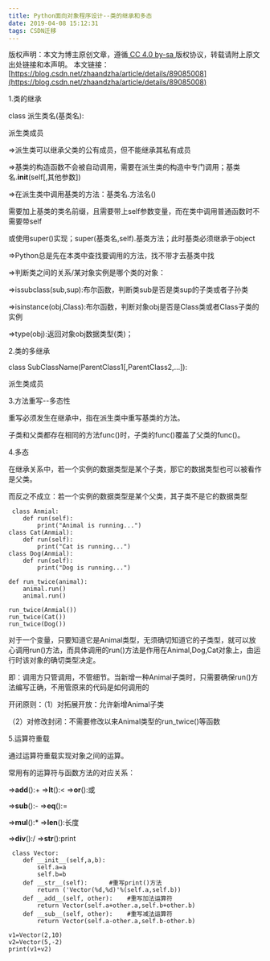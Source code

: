 ```yaml
---
title: Python面向对象程序设计--类的继承和多态
date: 2019-04-08 15:12:31
tags: CSDN迁移
---
```

 [ ](http://creativecommons.org/licenses/by-sa/4.0/) 版权声明：本文为博主原创文章，遵循[ CC 4.0 by-sa ](http://creativecommons.org/licenses/by-sa/4.0/)版权协议，转载请附上原文出处链接和本声明。  本文链接：[https://blog.csdn.net/zhaandzha/article/details/89085008](https://blog.csdn.net/zhaandzha/article/details/89085008)   
    
   1.类的继承

 class 派生类名(基类名):

 派生类成员

 =>派生类可以继承父类的公有成员，但不能继承其私有成员

 =>基类的构造函数不会被自动调用，需要在派生类的构造中专门调用；基类名.__init__(self[,其他参数])

 =>在派生类中调用基类的方法：基类名.方法名()

 需要加上基类的类名前缀，且需要带上self参数变量，而在类中调用普通函数时不需要带self

 或使用super()实现；super(基类名,self).基类方法；此时基类必须继承于object

 =>Python总是先在本类中查找要调用的方法，找不带才去基类中找

 =>判断类之间的关系/某对象实例是哪个类的对象：

 =>issubclass(sub,sup):布尔函数，判断类sub是否是类sup的子类或者子孙类

 =>isinstance(obj,Class):布尔函数，判断对象obj是否是Class类或者Class子类的实例

 =>type(obj):返回对象obj数据类型(类)；

 2.类的多继承

 class SubClassName(ParentClass1[,ParentClass2,...]):

 派生类成员

 3.方法重写--多态性

 重写必须发生在继承中，指在派生类中重写基类的方法。

 子类和父类都存在相同的方法func()时，子类的func()覆盖了父类的func()。

 4.多态

 在继承关系中，若一个实例的数据类型是某个子类，那它的数据类型也可以被看作是父类。

 而反之不成立：若一个实例的数据类型是某个父类，其子类不是它的数据类型

 
```
 class Anmial:
    def run(self):
        print("Animal is running...")
class Cat(Anmial):
    def run(self):
        print("Cat is running...")
class Dog(Anmial):
    def run(self):
        print("Dog is running...")

def run_twice(animal):
    animal.run()
    animal.run()

run_twice(Anmial())
run_twice(Cat())
run_twice(Dog())
```
 对于一个变量，只要知道它是Animal类型，无须确切知道它的子类型，就可以放心调用run()方法，而具体调用的run()方法是作用在Animal,Dog,Cat对象上，由运行时该对象的确切类型决定。

 即：调用方只管调用，不管细节。当新增一种Animal子类时，只需要确保run()方法编写正确，不用管原来的代码是如何调用的

 开闭原则：（1）对拓展开放：允许新增Animal子类

 （2）对修改封闭：不需要修改以来Animal类型的run_twice()等函数

 5.运算符重载

 通过运算符重载实现对象之间的运算。

 常用有的运算符与函数方法的对应关系：

 =>__add__():+ =>__lt__():< =>__or__():或

 =>__sub__():- =>__eq__():=

 =>__mul__():* =>__len__():长度

 =>__div__():/ =>__str__():print

 
```
 class Vector:
    def __init__(self,a,b):
        self.a=a
        self.b=b
    def __str__(self):      #重写print()方法
        return ('Vector(%d,%d)'%(self.a,self.b))
    def __add__(self, other):    #重写加法运算符
        return Vector(self.a+other.a,self.b+other.b)
    def __sub__(self, other):    #重写减法运算符
        return Vector(self.a-other.a,self.b-other.b)

v1=Vector(2,10)
v2=Vector(5,-2)
print(v1+v2)
```
 

 

 

 

 

   
 